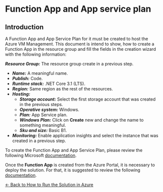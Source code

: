 # Function App and App service plan

## Introduction
A Function App and App Service Plan for it must be created to host the Azure VM Management. This document is intend to show, how to create a Function App in the resource group and fill the fields in the creation wizard with the following information:

 ***Resource Group:*** The resource group create in a previous step.
- ***Name:*** A meaningful name.
- ***Publish:*** Code.
- ***Runtime stack:*** .NET Core 3.1 (LTS).
- ***Region:*** Same region as the rest of the resources.
- ***Hosting:*** 
    - ***Storage account:*** Select the first storage account that was created in the previous steps. 
    - ***Operative system:*** Windows. 
    - ***Plan:*** App Service plan. 
    - ***Windows Plan:*** Click on **Create** new and change the name to something meaningful. 
    - ***Sku and size:*** Basic B1. 
- ***Monitoring:*** Enable application insights and select the instance that was created in a previous step.

To create the Function App and App Service Plan, please review the following Microsoft [documentation](https://docs.microsoft.com/en-us/azure/azure-functions/functions-create-function-app-portal#create-a-function-app).

Once the **Function App** is created from the Azure Portal, it is necessary to deploy the solution. For that, it is suggested to review the following [documentation](deploy_function_app.md).

[← Back to How to Run the Solution in Azure](README.md#how-to-run-the-solution-in-azure)